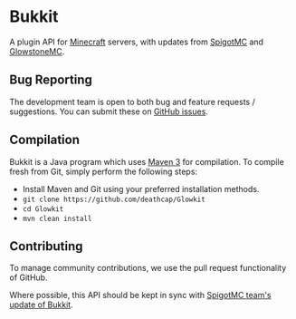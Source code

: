 Bukkit
======
A plugin API for [Minecraft](https://minecraft.net/) servers, with updates from [SpigotMC](http://www.spigotmc.org/) and [GlowstoneMC](https://github.com/GlowstoneMC/Glowkit).

Bug Reporting
-------------
The development team is open to both bug and feature requests / suggestions. You can submit these on [GitHub issues](https://github.com/deathcap/Glowkit/issues).

Compilation
-----------
Bukkit is a Java program which uses [Maven 3](http://maven.apache.org/) for compilation. To compile fresh from Git, simply perform the following steps:

* Install Maven and Git using your preferred installation methods.
* `git clone https://github.com/deathcap/Glowkit`
* `cd Glowkit`
* `mvn clean install`
 
Contributing
------------
To manage community contributions, we use the pull request functionality of GitHub.

Where possible, this API should be kept in sync with [SpigotMC team's update of Bukkit](https://hub.spigotmc.org).
